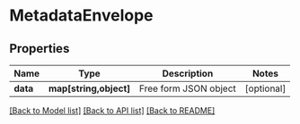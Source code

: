 # MetadataEnvelope

## Properties
Name | Type | Description | Notes
------------ | ------------- | ------------- | -------------
**data** | **map[string,object]** | Free form JSON object | [optional] 

[[Back to Model list]](../README.md#documentation-for-models) [[Back to API list]](../README.md#documentation-for-api-endpoints) [[Back to README]](../README.md)


